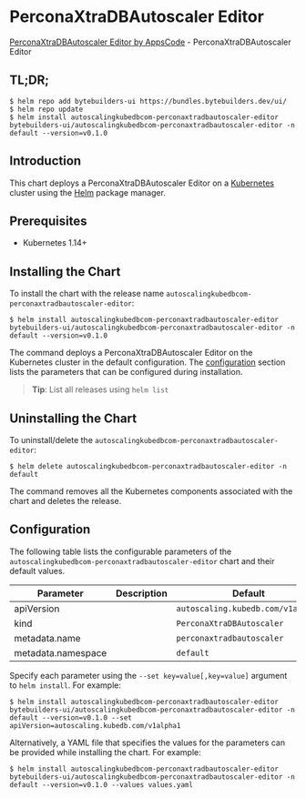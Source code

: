 # PerconaXtraDBAutoscaler Editor

[PerconaXtraDBAutoscaler Editor by AppsCode](https://byte.builders) - PerconaXtraDBAutoscaler Editor

## TL;DR;

```console
$ helm repo add bytebuilders-ui https://bundles.bytebuilders.dev/ui/
$ helm repo update
$ helm install autoscalingkubedbcom-perconaxtradbautoscaler-editor bytebuilders-ui/autoscalingkubedbcom-perconaxtradbautoscaler-editor -n default --version=v0.1.0
```

## Introduction

This chart deploys a PerconaXtraDBAutoscaler Editor on a [Kubernetes](http://kubernetes.io) cluster using the [Helm](https://helm.sh) package manager.

## Prerequisites

- Kubernetes 1.14+

## Installing the Chart

To install the chart with the release name `autoscalingkubedbcom-perconaxtradbautoscaler-editor`:

```console
$ helm install autoscalingkubedbcom-perconaxtradbautoscaler-editor bytebuilders-ui/autoscalingkubedbcom-perconaxtradbautoscaler-editor -n default --version=v0.1.0
```

The command deploys a PerconaXtraDBAutoscaler Editor on the Kubernetes cluster in the default configuration. The [configuration](#configuration) section lists the parameters that can be configured during installation.

> **Tip**: List all releases using `helm list`

## Uninstalling the Chart

To uninstall/delete the `autoscalingkubedbcom-perconaxtradbautoscaler-editor`:

```console
$ helm delete autoscalingkubedbcom-perconaxtradbautoscaler-editor -n default
```

The command removes all the Kubernetes components associated with the chart and deletes the release.

## Configuration

The following table lists the configurable parameters of the `autoscalingkubedbcom-perconaxtradbautoscaler-editor` chart and their default values.

|     Parameter      | Description |              Default              |
|--------------------|-------------|-----------------------------------|
| apiVersion         |             | `autoscaling.kubedb.com/v1alpha1` |
| kind               |             | `PerconaXtraDBAutoscaler`         |
| metadata.name      |             | `perconaxtradbautoscaler`         |
| metadata.namespace |             | `default`                         |


Specify each parameter using the `--set key=value[,key=value]` argument to `helm install`. For example:

```console
$ helm install autoscalingkubedbcom-perconaxtradbautoscaler-editor bytebuilders-ui/autoscalingkubedbcom-perconaxtradbautoscaler-editor -n default --version=v0.1.0 --set apiVersion=autoscaling.kubedb.com/v1alpha1
```

Alternatively, a YAML file that specifies the values for the parameters can be provided while
installing the chart. For example:

```console
$ helm install autoscalingkubedbcom-perconaxtradbautoscaler-editor bytebuilders-ui/autoscalingkubedbcom-perconaxtradbautoscaler-editor -n default --version=v0.1.0 --values values.yaml
```
